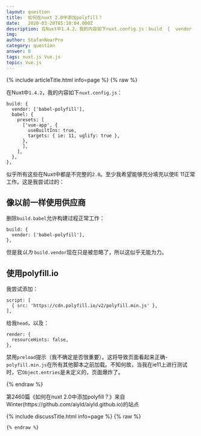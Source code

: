 ```yaml
---
layout: question
title:  如何在nuxt 2.0中添加polyfill？
date:   2020-03-20T05:10:04.000Z
description: 在Nuxt中1.4.2，我的内容如下nuxt.config.js：build  {  vendor  \['babel-polyfill'\],  b...
img: 
author: StafanNearPro
category: question
answer: 0
tags: nuxt.js Vue.js
topic: Vue.js
---
```

<div class="article-root">
  <div class="article">
    {% include articleTitle.html info=page %}
    {% raw %}
    <div class="article-content"><p><font style="vertical-align: inherit;"><font style="vertical-align: inherit;">在Nuxt中</font></font><code>1.4.2</code><font style="vertical-align: inherit;"><font style="vertical-align: inherit;">，我的内容如下</font></font><code>nuxt.config.js</code><font style="vertical-align: inherit;"><font style="vertical-align: inherit;">：</font></font></p>

<pre><code>build: {<font></font>
  vendor: ['babel-polyfill'],<font></font>
  babel: {<font></font>
    presets: [<font></font>
      ['vue-app', {<font></font>
        useBuiltIns: true,<font></font>
        targets: { ie: 11, uglify: true },<font></font>
      },<font></font>
      ],<font></font>
    ],<font></font>
  },<font></font>
},<font></font>
</code></pre>

<p><font style="vertical-align: inherit;"><font style="vertical-align: inherit;">似乎所有这些在Nuxt中都是不完整的</font></font><code>2.0</code><font style="vertical-align: inherit;"><font style="vertical-align: inherit;">。</font><font style="vertical-align: inherit;">至少我希望能够充分填充以使IE 11正常工作。</font><font style="vertical-align: inherit;">这是我尝试过的：</font></font></p>

<h2><font style="vertical-align: inherit;"><font style="vertical-align: inherit;">像以前一样使用供应商</font></font></h2>

<p><font style="vertical-align: inherit;"><font style="vertical-align: inherit;">删除</font></font><code>build.babel</code><font style="vertical-align: inherit;"><font style="vertical-align: inherit;">允许构建过程正常工作：</font></font></p>

<pre><code>build: {<font></font>
  vendor: ['babel-polyfill'],<font></font>
},<font></font>
</code></pre>

<p><font style="vertical-align: inherit;"><font style="vertical-align: inherit;">但是我</font></font><em><font style="vertical-align: inherit;"><font style="vertical-align: inherit;">认为</font></font></em> <code>build.vendor</code><font style="vertical-align: inherit;"><font style="vertical-align: inherit;">现在只是被忽略了，所以这似乎无能为力。</font></font></p>

<h2><font style="vertical-align: inherit;"><font style="vertical-align: inherit;">使用polyfill.io</font></font></h2>

<p><font style="vertical-align: inherit;"><font style="vertical-align: inherit;">我尝试添加：</font></font></p>

<pre><code>script: [<font></font>
  { src: 'https://cdn.polyfill.io/v2/polyfill.min.js' },<font></font>
],<font></font>
</code></pre>

<p><font style="vertical-align: inherit;"><font style="vertical-align: inherit;">给我</font></font><code>head</code><font style="vertical-align: inherit;"><font style="vertical-align: inherit;">，以及：</font></font></p>

<pre><code>render: {<font></font>
  resourceHints: false,<font></font>
},<font></font>
</code></pre>

<p><font style="vertical-align: inherit;"><font style="vertical-align: inherit;">禁用</font></font><code>preload</code><font style="vertical-align: inherit;"><font style="vertical-align: inherit;">提示（我不确定是否很重要）。</font><font style="vertical-align: inherit;">这将导致页面看起来正确- </font></font><code>polyfill.min.js</code><font style="vertical-align: inherit;"><font style="vertical-align: inherit;">在所有其他脚本之前加载。</font><font style="vertical-align: inherit;">不知何故，当我在ie11上进行测试时，它</font></font><code>Object.entries</code><font style="vertical-align: inherit;"><font style="vertical-align: inherit;">是未定义的，页面爆炸了。</font></font></p></div>
    {% endraw %}
  </div>
  <p class="winter_mark">第2460篇《如何在nuxt 2.0中添加polyfill？》来自Winter(https://github.com/aiyld/aiyld.github.io)的站点</p>
  <div class="discuss-wrapper">
    {% include discussTitle.html info=page %}
    {% raw %}
    
    {% endraw %}
  </div>
<div>
